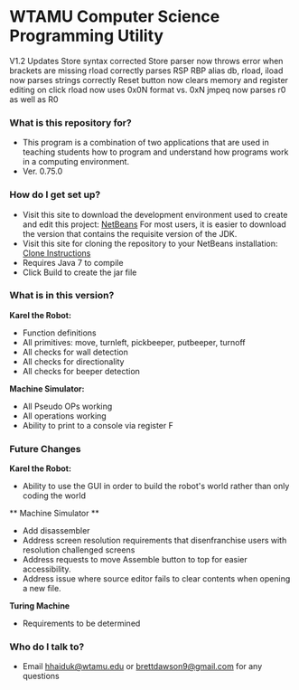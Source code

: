 # WTAMU Computer Science Programming Utility #

V1.2 Updates
Store syntax corrected
Store parser now throws error when brackets are missing
rload correctly parses RSP RBP alias
db, rload, iload now parses strings correctly
Reset button now clears memory and register editing on click
rload now uses 0x0N format vs. 0xN
jmpeq now parses r0 as well as R0



### What is this repository for? ###

* This program is a combination of two applications that are used in teaching students how to program and understand how programs work in a computing environment.
* Ver. 0.75.0

### How do I get set up? ###

* Visit this site to download the development environment used to create and edit this project: [NetBeans](https://netbeans.org/downloads/)  For most users, it is easier to download the version that contains the requisite version of the JDK.
* Visit this site for cloning the repository to your NetBeans installation: [Clone Instructions](https://netbeans.org/kb/docs/ide/git.html#clone)
* Requires Java 7 to compile
* Click Build to create the jar file

### What is in this version? ###

**Karel the Robot:**

* Function definitions
* All primitives: move, turnleft, pickbeeper, putbeeper, turnoff
* All checks for wall detection
* All checks for directionality
* All checks for beeper detection

**Machine Simulator:**

* All Pseudo OPs working
* All operations working
* Ability to print to a console via register F


### Future Changes ###

**Karel the Robot:**

* Ability to use the GUI in order to build the robot's world rather than only coding the world 

** Machine Simulator **

* Add disassembler
* Address screen resolution requirements that disenfranchise users with resolution challenged screens
* Address requests to move Assemble button to top for easier accessibility.
* Address issue where source editor fails to clear contents when opening a new file.

**Turing Machine**

* Requirements to be determined

### Who do I talk to? ###

* Email hhaiduk@wtamu.edu or brettdawson9@gmail.com for any questions
